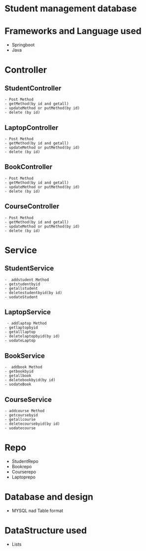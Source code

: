 # Student management database

# Frameworks and Language used
 - Springboot
 - Java

# Controller
  ## StudentController
    - Post Method
    - getMethod(by id and getall)
    - updateMethod or putMethod(by id)
    - delete (by id)
  ## LaptopController
    - Post Method
    - getMethod(by id and getall)
    - updateMethod or putMethod(by id)
    - delete (by id)  
  ## BookController
    - Post Method
    - getMethod(by id and getall)
    - updateMethod or putMethod(by id)
    - delete (by id)
   ## CourseController
    - Post Method
    - getMethod(by id and getall)
    - updateMethod or putMethod(by id)
    - delete (by id) 

 # Service
   ## StudentService
    -  addstudent Method
    - getstudentbyid
    - getallstudent
    - deletestudentbyid(by id)
    - uodateStudent
  ## LaptopService
     - addlaptop Method
    - getlaptopbyid
    - getalllaptop
    - deletelaptopbyid(by id)
    - uodateLaptop
    
  ## BookService
    -  addbook Method
    - getbookbyid
    - getallbook
    - deletebookbyid(by id)
    - uodateBook
   ## CourseService
    - addcourse Method
    - getcoursebyid
    - getallcourse
    - deletecoursebyid(by id)
    - uodatecourse
# Repo
- StudentRepo
- Bookrepo
- Courserepo
- Laptoprepo  

# Database and design
 - MYSQL nad Table format
# DataStructure used
  - Lists 